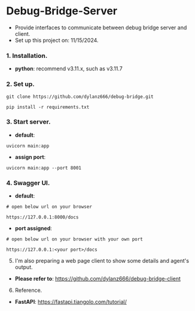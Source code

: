 # Debug-Bridge-Server
* Provide interfaces to communicate between debug bridge server and client.
* Set up this project on: 11/15/2024.

### 1. Installation.

* __python__: recommend v3.11.x, such as v3.11.7

### 2. Set up.

```commandline
git clone https://github.com/dylanz666/debug-bridge.git
```

```commandline
pip install -r requirements.txt
```

### 3. Start server.

* __default__:

```commandline
uvicorn main:app
```

* __assign port__:

```commandline
uvicorn main:app --port 8001
```

### 4. Swagger UI.

* __default__:

```commandline
# open below url on your browser

https://127.0.0.1:8000/docs
```

* __port assigned__:
```commandline
# open below url on your browser with your own port

https://127.0.0.1:<your port>/docs
```

5. I'm also preparing a web page client to show some details and agent's output.
* __Please refer to__: https://github.com/dylanz666/debug-bridge-client

6. Reference.
* __FastAPI__: https://fastapi.tiangolo.com/tutorial/
